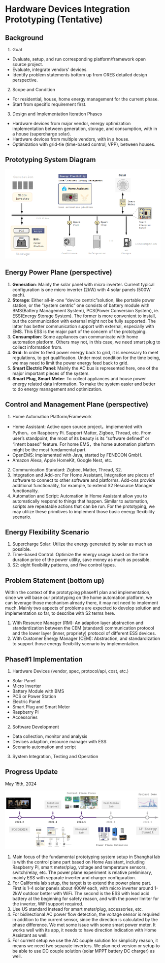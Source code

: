 # Hardware Devices Integration Prototyping (Tentative)

## Background

1. Goal
- Evaluate, setup, and run corresponding platform/framework open source project.
- Evaluate, integrate vendors' devices.
- Identify problem statements bottom up from ORES detailed design perspective.
2. Scope and Condition
- For residential, house, home energy management for the current phase. 
- Start from specific requirement first. 
3. Design and Implementation Iteration Phases
- Hardware devices from major vendor, energy optimization implementation between generation, storage, and consumption, with in a house (supercharge solar).
- Hardware devices from multiple vendors, with in a house.
- Optimization with grid-tie (time-based control, VPP), between houses.

## Prototyping System Diagram

![System Diagram](./images/system_diagram.png)

## Energy Power Plane (perspective)

1. **Generation**: Mainly the solar panel with micro inverter. Current typical configuration is one micro inverter (2kW) with 4 solar panels (500W each).
2. **Storage**: Either all-in-one “device centric”solution, like portable power station, or the “system centric” one consists of battery module with BMS(Battery Management System), PCS(Power Conversion System), ie. ESS(Energy Storage System). The former is more convenient to install, but the communication with external might not be fully supported. The latter has better communication support with external, especially with EMS. This ESS is the major part of the concern of the prototyping.
3. **Consumption**: Some appliances can communicate with home automation platform. Others may not, in this case, we need smart plug to collect information from.
4. **Grid**: In order to feed power energy back to grid, it is necessary to meet regulations, to get qualification. Under most condition for the time being, we may need to limit the power energy feed back to grid.
5. **Smart Electric Panel**: Mainly the AC bus is represented here, one of the major important pieces of the system.
6. **Smart Plug, Smart Meter**: To collect appliances and house power energy related data information. To make the system easier and better to do energy management and optimization.

## Control and Management Plane (perspective)

1. Home Automation Platform/Framework
- Home Assistant: Active open source project，implemented with Python，on Raspberry Pi. Support Matter, Zigbee, Thread, etc. From user’s standpoint, the most of its beauty is its “software defined” or “intent based” feature. For home EMS，the home automation platform might be the most fundamental part.
 - OpenEMS: implemented with Java, started by FENECON GmbH.
 - Amazon Alexa, Apple HomeKit, Google Nest, etc.
2. Communication Standard: Zigbee, Matter, Thread, S2.
3. Integration and Add-on: For Home Assistant, Integration are pieces of software to connect to other software and platforms. Add-ons provide additional functionality, for example, to extend S2 Resource Manager functionality.
3. Automation and Script: Automation in Home Assistant allow you to automatically respond to things that happen. Similar to automation, scripts are repeatable actions that can be run. For the prototyping, we may utilize these primitives to implement those basic energy flexibility scenario.

## Energy Flexibility Scenario

1. Supercharge Solar: Utilize the energy generated by solar as much as possible.
2. Time-based Control: Optimize the energy usage based on the time duration price of the power utility, save money as much as possible.
3. S2: eight flexibility patterns, and five control types.

## Problem Statement (bottom up) 

Within the context of the prototyping phase#1 plan and implementation, since we will base our prototyping on the home automation platform, we can leverage those mechanism already there, it may not need to implement much. Mainly two aspects of problems are expected to develop solution and implementation so far, to describe with S2 terms here.
1. With Resource Manager (RM): An adaption layer abstraction and standardization between the CEM (standard) communication protocol and the lower layer (inner, propriety) protocol of different ESS devices.
2. With Customer Energy Manager (CEM): Abstraction, and standardization to support those energy flexibility scenario by implementation.

## Phase#1 Implementation

1. Hardware Devices (vendor, spec, protocol/api, cost, etc.)
- Solar Panel
- Micro Inverter
- Battery Module with BMS
- PCS or Power Station
- Electric Panel
- Smart Plug and Smart Meter
- Raspberry PI
- Accessories
2. Software Development
- Data collection, monitor and analysis
- Devices adaption, resource manager with ESS
- Scenario automation and script
3. System Integration, Testing and Operation
  
## Progress Update

May 15th, 2024

![Progress Milestone](./images/progress_milestone.png)

1. Main focus of the fundamental prototyping system setup in Shanghai lab is with the control plane part based on Home Assistant, including Raspberry Pi, smart meter/plug, voltage and temperature sensors, switch/relay, etc. The power plane experiment is relative preliminary, mainly ESS with separate inverter and charger configuration.
2. For California lab  setup, the target is to extend the power plane part. First is 1-4 solar panels about 400W each, with micro inverter  around 1-2kW outdoor better with WiFi. The second is the ESS with lead acid battery at the beginning for safety reason, and with the power limiter for the inverter, WiFi support required. 
3. Use US standard instead for smart meter/plug, accessories, etc. 
4. For bidirectional AC power flow detection, the voltage sensor is required in addition to the current sensor, since the direction is calculated by the phase difference. We met some issue with some smart power meter.  It works well with its app, it needs to have direction indication with Home Assistant as well.
5. For current setup we use the AC couple solution for simplicity reason, it means we need two separate inverters. We plan next version or setup to be able to use DC couple solution (solar MPPT battery DC charger) as well. 
